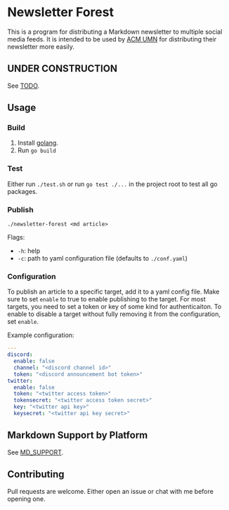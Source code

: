 # Newsletter Forest

This is a program for distributing a Markdown newsletter to multiple social media feeds.
It is intended to be used by [ACM UMN](https://acm.umn.edu/) for distributing their newsletter more easily.

## UNDER CONSTRUCTION

See [TODO](TODO.md).

## Usage

### Build

1. Install [golang](https://go.dev/).
2. Run `go build`

### Test

Either run `./test.sh` or run `go test ./...` in the project root to test all go packages.

### Publish

`./newsletter-forest <md article>`

Flags:
- `-h`: help
- `-c`: path to yaml configuration file (defaults to `./conf.yaml`)

### Configuration

To publish an article to a specific target, add it to a yaml config file.
Make sure to set `enable` to true to enable publishing to the target.
For most targets, you need to set a token or key of some kind for authenticaiton.
To enable to disable a target without fully removing it from the configuration, set `enable`.

Example configuration:
```yaml
---
discord:
  enable: false
  channel: "<discord channel id>"
  token: "<discord announcement bot token>"
twitter:
  enable: false
  token: "<twitter access token>"
  tokensecret: "<twitter access token secret>"
  key: "<twitter api key>"
  keysecret: "<twitter api key secret>"
```

## Markdown Support by Platform

See [MD_SUPPORT](MD_SUPPORT.md).

## Contributing

Pull requests are welcome.
Either open an issue or chat with me before opening one.
